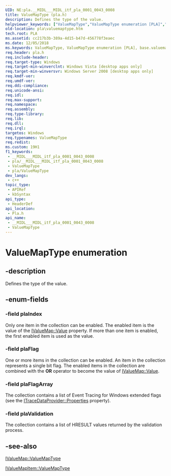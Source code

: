 ```yaml
---
UID: NE:pla.__MIDL___MIDL_itf_pla_0001_0043_0008
title: ValueMapType (pla.h)
description: Defines the type of the value.
helpviewer_keywords: ["ValueMapType","ValueMapType enumeration [PLA]","base.valuemaptype","pla.valuemaptype","pla/ValueMapType","pla/plaFlag","pla/plaFlagArray","pla/plaIndex","pla/plaValidation","plaFlag","plaFlagArray","plaIndex","plaValidation"]
old-location: pla\valuemaptype.htm
tech.root: PLA
ms.assetid: cc217b3b-389a-4d15-b47d-456778f3eaec
ms.date: 12/05/2018
ms.keywords: ValueMapType, ValueMapType enumeration [PLA], base.valuemaptype, pla.valuemaptype, pla/ValueMapType, pla/plaFlag, pla/plaFlagArray, pla/plaIndex, pla/plaValidation, plaFlag, plaFlagArray, plaIndex, plaValidation
req.header: pla.h
req.include-header: 
req.target-type: Windows
req.target-min-winverclnt: Windows Vista [desktop apps only]
req.target-min-winversvr: Windows Server 2008 [desktop apps only]
req.kmdf-ver: 
req.umdf-ver: 
req.ddi-compliance: 
req.unicode-ansi: 
req.idl: 
req.max-support: 
req.namespace: 
req.assembly: 
req.type-library: 
req.lib: 
req.dll: 
req.irql: 
targetos: Windows
req.typenames: ValueMapType
req.redist: 
ms.custom: 19H1
f1_keywords:
 - __MIDL___MIDL_itf_pla_0001_0043_0008
 - pla/__MIDL___MIDL_itf_pla_0001_0043_0008
 - ValueMapType
 - pla/ValueMapType
dev_langs:
 - c++
topic_type:
 - APIRef
 - kbSyntax
api_type:
 - HeaderDef
api_location:
 - Pla.h
api_name:
 - __MIDL___MIDL_itf_pla_0001_0043_0008
 - ValueMapType
---
```


# ValueMapType enumeration


## -description

Defines the type of the value.

## -enum-fields

### -field plaIndex

Only one item in the collection can be enabled. The enabled item is the value of the <a href="/previous-versions/windows/desktop/api/pla/nf-pla-ivaluemap-get_value">IValueMap::Value</a> property. If more than one item is enabled, the first enabled item is used as the value.

### -field plaFlag

One or more items in the collection can be enabled. An item in the collection represents a single bit flag. The enabled items in the collection are combined  with the <b>OR</b> operator to become the value of <a href="/previous-versions/windows/desktop/api/pla/nf-pla-ivaluemap-get_value">IValueMap::Value</a>.

### -field plaFlagArray

The collection contains a list of Event Tracing for Windows extended flags (see the <a href="/previous-versions/windows/desktop/api/pla/nf-pla-itracedataprovider-get_properties">ITraceDataProvider::Properties</a> property).

### -field plaValidation

The collection contains a list of HRESULT values returned by the validation process.

## -see-also

<a href="/previous-versions/windows/desktop/api/pla/nf-pla-ivaluemap-get_valuemaptype">IValueMap::ValueMapType</a>



<a href="/previous-versions/windows/desktop/api/pla/nf-pla-ivaluemapitem-get_valuemaptype">IValueMapItem::ValueMapType</a>

